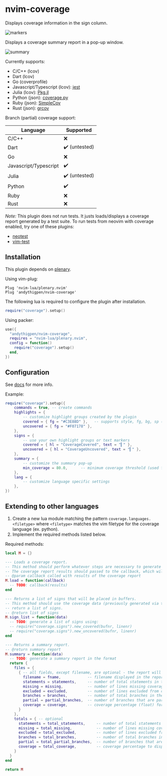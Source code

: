 # nvim-coverage

Displays coverage information in the sign column.

![markers](https://user-images.githubusercontent.com/542263/159128715-32e6eddf-5f9f-4853-9e2b-abd66bbf01d4.png)

Displays a coverage summary report in a pop-up window.

![summary](https://user-images.githubusercontent.com/542263/159128732-8189b89d-4f71-4a34-8c6a-176e40fcd48d.png)

Currently supports:

- C/C++ (lcov)
- Dart (lcov)
- Go (coverprofile)
- Javascript/Typescript (lcov): [jest](https://jestjs.io/docs/getting-started)
- Julia (lcov): [Pkg.jl](https://pkgdocs.julialang.org/v1/)
- Python (json): [coverage.py](https://coverage.readthedocs.io/en/6.3.2/index.html)
- Ruby (json): [SimpleCov](https://github.com/simplecov-ruby/simplecov)
- Rust (json): [grcov](https://github.com/mozilla/grcov#usage)

Branch (partial) coverage support:

| Language              | Supported              |
| --------------------- | ---------------------- |
| C/C++                 | :x: |
| Dart                  | :heavy_check_mark: (untested) |
| Go                    | :x: |
| Javascript/Typescript | :heavy_check_mark: |
| Julia                 | :heavy_check_mark: (untested) |
| Python                | :heavy_check_mark: |
| Ruby                  | :x: |
| Rust                  | :x: |

*Note:* This plugin does not run tests. It justs loads/displays a coverage report generated by a test suite.
To run tests from neovim with coverage enabled, try one of these plugins:

* [neotest](https://github.com/nvim-neotest/neotest)
* [vim-test](https://github.com/vim-test/vim-test)

## Installation

This plugin depends on [plenary](https://github.com/nvim-lua/plenary.nvim).

Using vim-plug:
```vim
Plug 'nvim-lua/plenary.nvim'
Plug 'andythigpen/nvim-coverage'
```

The following lua is required to configure the plugin after installation.
```lua
require("coverage").setup()
```

Using packer:
```lua
use({
  "andythigpen/nvim-coverage",
  requires = "nvim-lua/plenary.nvim",
  config = function()
    require("coverage").setup()
  end,
})
```

## Configuration

See [docs](https://github.com/andythigpen/nvim-coverage/blob/main/doc/nvim-coverage.txt) for more info.

Example:

```lua
require("coverage").setup({
	commands = true, -- create commands
	highlights = {
		-- customize highlight groups created by the plugin
		covered = { fg = "#C3E88D" },   -- supports style, fg, bg, sp (see :h highlight-gui)
		uncovered = { fg = "#F07178" },
	},
	signs = {
		-- use your own highlight groups or text markers
		covered = { hl = "CoverageCovered", text = "▎" },
		uncovered = { hl = "CoverageUncovered", text = "▎" },
	},
	summary = {
		-- customize the summary pop-up
		min_coverage = 80.0,      -- minimum coverage threshold (used for highlighting)
	},
	lang = {
		-- customize language specific settings
	},
})
```

## Extending to other languages

1. Create a new lua module matching the pattern `coverage.languages.<filetype>` where `<filetype>` matches the vim filetype for the coverage language (ex. python).
2. Implement the required methods listed below.

Required methods:
```lua
local M = {}

--- Loads a coverage report.
-- This method should perform whatever steps are necessary to generate a coverage report.
-- The coverage report results should passed to the callback, which will be cached by the plugin.
-- @param callback called with results of the coverage report
M.load = function(callback)
  -- TODO: callback(results)
end

--- Returns a list of signs that will be placed in buffers.
-- This method should use the coverage data (previously generated via the load method) to 
-- return a list of signs.
-- @return list of signs
M.sign_list = function(data)
  -- TODO: generate a list of signs using:
  -- require("coverage.signs").new_covered(bufnr, linenr)
  -- require("coverage.signs").new_uncovered(bufnr, linenr)
end

--- Returns a summary report.
-- @return summary report
M.summary = function(data)
  -- TODO: generate a summary report in the format
  return {
    files = {
      { -- all fields, except filename, are optional - the report will be blank if the field is nil
        filename = fname,            -- filename displayed in the report
        statements = statements,     -- number of total statements in the file
        missing = missing,           -- number of lines missing coverage (uncovered) in the file
        excluded = excluded,         -- number of lines excluded from coverage reporting in the file
        branches = branches,         -- number of total branches in the file
        partial = partial_branches,  -- number of branches that are partially covered in the file
        coverage = coverage,         -- coverage percentage (float) for this file
      }
    },
    totals = { -- optional
      statements = total_statements,     -- number of total statements in the report
      missing = total_missing,           -- number of lines missing coverage (uncovered) in the report
      excluded = total_excluded,         -- number of lines excluded from coverage reporting in the report
      branches = total_branches,         -- number of total branches in the report
      partial = total_partial_branches,  -- number of branches that are partially covered in the report
      coverage = total_coverage,         -- coverage percentage to display in the report
    }
  }
end

return M
```

